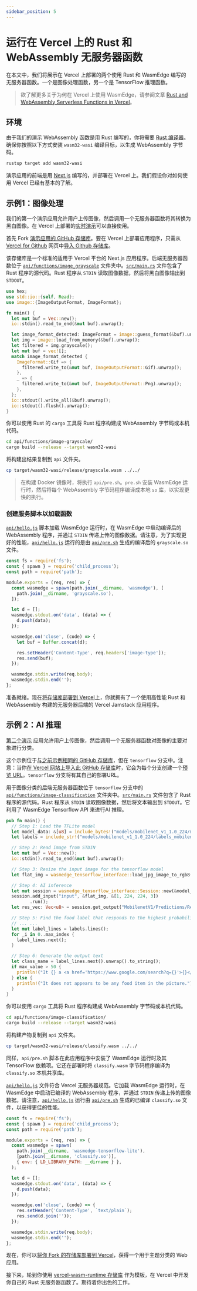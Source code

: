 ```yaml
---
sidebar_position: 5
---
```


# 运行在 Vercel 上的 Rust 和 WebAssembly 无服务器函数

在本文中，我们将展示在 Vercel 上部署的两个使用 Rust 和 WasmEdge 编写的无服务器函数。一个是图像处理函数，另一个是 TensorFlow 推理函数。

> 欲了解更多关于为何在 Vercel 上使用 WasmEdge，请参阅文章 [Rust and WebAssembly Serverless Functions in Vercel](https://www.secondstate.io/articles/vercel-wasmedge-webassembly-rust/)。

## 环境

由于我们的演示 WebAssembly 函数是用 Rust 编写的，你将需要 [Rust 编译器](https://www.rust-lang.org/tools/install)。确保你按照以下方式安装 `wasm32-wasi` 编译目标，以生成 WebAssembly 字节码。

```bash
rustup target add wasm32-wasi
```

演示应用的前端是用 [Next.js](https://nextjs.org/) 编写的，并部署在 Vercel 上。我们假设你对如何使用 Vercel 已经有基本的了解。

## 示例1：图像处理

我们的第一个演示应用允许用户上传图像，然后调用一个无服务器函数将其转换为黑白图像。在 Vercel 上部署的[实时演示](https://vercel-wasm-runtime.vercel.app/)可以直接使用。

首先 Fork [演示应用的 GitHub 存储库](https://github.com/second-state/vercel-wasm-runtime)。要在 Vercel 上部署应用程序，只需从 [Vercel for Github](https://vercel.com/docs/git/vercel-for-github) 网页中[导入 Github 存储库](https://vercel.com/docs/git#deploying-a-git-repository)。

该存储库是一个标准的适用于 Vercel 平台的 Next.js 应用程序。后端无服务器函数位于 [`api/functions/image_grayscale`](https://github.com/second-state/vercel-wasm-runtime/tree/main/api/functions/image-grayscale) 文件夹中。[`src/main.rs`](https://github.com/second-state/vercel-wasm-runtime/blob/main/api/functions/image-grayscale/src/main.rs) 文件包含了 Rust 程序的源代码。Rust 程序从 `STDIN` 读取图像数据，然后将黑白图像输出到 `STDOUT`。

```rust
use hex;
use std::io::{self, Read};
use image::{ImageOutputFormat, ImageFormat};

fn main() {
  let mut buf = Vec::new();
  io::stdin().read_to_end(&mut buf).unwrap();

  let image_format_detected: ImageFormat = image::guess_format(&buf).unwrap();
  let img = image::load_from_memory(&buf).unwrap();
  let filtered = img.grayscale();
  let mut buf = vec![];
  match image_format_detected {
    ImageFormat::Gif => {
      filtered.write_to(&mut buf, ImageOutputFormat::Gif).unwrap();
    },
    _ => {
      filtered.write_to(&mut buf, ImageOutputFormat::Png).unwrap();
    },
  };
  io::stdout().write_all(&buf).unwrap();
  io::stdout().flush().unwrap();
}
```


你可以使用 Rust 的 `cargo` 工具将 Rust 程序构建成 WebAssembly 字节码或本机代码。

```bash
cd api/functions/image-grayscale/
cargo build --release --target wasm32-wasi
```

将构建出结果复制到 `api` 文件夹。

```bash
cp target/wasm32-wasi/release/grayscale.wasm ../../
```

> 在构建 Docker 镜像时，将执行 `api/pre.sh`。`pre.sh` 安装 WasmEdge 运行时，然后将每个 WebAssembly 字节码程序编译成本地 `so` 库，以实现更快的执行。

### 创建服务脚本以加载函数

[`api/hello.js`](https://github.com/second-state/vercel-wasm-runtime/blob/main/api/hello.js) 脚本加载 WasmEdge 运行时，在 WasmEdge 中启动编译后的 WebAssembly 程序，并通过 `STDIN` 传递上传的图像数据。请注意，为了实现更好的性能，[`api/hello.js`](https://github.com/second-state/vercel-wasm-runtime/blob/main/api/hello.js) 运行的是由 [`api/pre.sh`](https://github.com/second-state/vercel-wasm-runtime/blob/main/api/pre.sh) 生成的编译后的 `grayscale.so` 文件。

```javascript
const fs = require('fs');
const { spawn } = require('child_process');
const path = require('path');

module.exports = (req, res) => {
  const wasmedge = spawn(path.join(__dirname, 'wasmedge'), [
    path.join(__dirname, 'grayscale.so'),
  ]);

  let d = [];
  wasmedge.stdout.on('data', (data) => {
    d.push(data);
  });

  wasmedge.on('close', (code) => {
    let buf = Buffer.concat(d);

    res.setHeader('Content-Type', req.headers['image-type']);
    res.send(buf);
  });

  wasmedge.stdin.write(req.body);
  wasmedge.stdin.end('');
};
```

准备就绪。现在[将存储库部署到 Vercel](https://vercel.com/docs/git#deploying-a-git-repository)上，你就拥有了一个使用高性能 Rust 和 WebAssembly 构建的无服务器后端的 Vercel Jamstack 应用程序。

## 示例 2：AI 推理

[第二个演示](https://vercel-wasm-runtime.vercel.app/) 应用允许用户上传图像，然后调用一个无服务器函数对图像的主要对象进行分类。

这个示例位于[与之前示例相同的 GitHub 存储库](https://github.com/second-state/vercel-wasm-runtime)，但在 `tensorflow` 分支中。注意：当你[在 Vercel 网站上导入此 GitHub 存储库](https://vercel.com/docs/git#deploying-a-git-repository)时，它会为每个分支创建一个[预览 URL](https://vercel.com/docs/platform/deployments#preview)。`tensorflow` 分支将有其自己的部署URL。

用于图像分类的后端无服务器函数位于 `tensorflow` 分支中的 [`api/functions/image-classification`](https://github.com/second-state/vercel-wasm-runtime/tree/tensorflow/api/functions/image-classification) 文件夹中。[`src/main.rs`](https://github.com/second-state/vercel-wasm-runtime/blob/tensorflow/api/functions/image-classification/src/main.rs) 文件包含了 Rust 程序的源代码。Rust 程序从 `STDIN` 读取图像数据，然后将文本输出到 `STDOUT`。它利用了 WasmEdge Tensorflow API 来进行AI 推理。

```rust
pub fn main() {
  // Step 1: Load the TFLite model
  let model_data: &[u8] = include_bytes!("models/mobilenet_v1_1.0_224/mobilenet_v1_1.0_224_quant.tflite");
  let labels = include_str!("models/mobilenet_v1_1.0_224/labels_mobilenet_quant_v1_224.txt");

  // Step 2: Read image from STDIN
  let mut buf = Vec::new();
  io::stdin().read_to_end(&mut buf).unwrap();

  // Step 3: Resize the input image for the tensorflow model
  let flat_img = wasmedge_tensorflow_interface::load_jpg_image_to_rgb8(&buf, 224, 224);

  // Step 4: AI inference
  let mut session = wasmedge_tensorflow_interface::Session::new(&model_data, wasmedge_tensorflow_interface::ModelType::TensorFlowLite);
  session.add_input("input", &flat_img, &[1, 224, 224, 3])
         .run();
  let res_vec: Vec<u8> = session.get_output("MobilenetV1/Predictions/Reshape_1");

  // Step 5: Find the food label that responds to the highest probability in res_vec
  // ... ...
  let mut label_lines = labels.lines();
  for _i in 0..max_index {
    label_lines.next();
  }

  // Step 6: Generate the output text
  let class_name = label_lines.next().unwrap().to_string();
  if max_value > 50 {
    println!("It {} a <a href='https://www.google.com/search?q={}'>{}</a> in the picture", confidence.to_string(), class_name, class_name);
  } else {
    println!("It does not appears to be any food item in the picture.");
  }
}
```

你可以使用 `cargo` 工具将 Rust 程序构建成 WebAssembly 字节码或本机代码。

```bash
cd api/functions/image-classification/
cargo build --release --target wasm32-wasi
```

将构建产物复制到 `api` 文件夹。

```bash
cp target/wasm32-wasi/release/classify.wasm ../../
```

同样，`api/pre.sh` 脚本在此应用程序中安装了 WasmEdge 运行时及其 TensorFlow 依赖项。它还在部署时将 `classify.wasm` 字节码程序编译为 `classify.so` 本机共享库。

[`api/hello.js`](https://github.com/second-state/vercel-wasm-runtime/blob/tensorflow/api/hello.js) 文件符合 Vercel 无服务器规范。它加载 WasmEdge 运行时，在 WasmEdge 中启动已编译的 WebAssembly 程序，并通过 `STDIN` 传递上传的图像数据。请注意，[`api/hello.js`](https://github.com/second-state/vercel-wasm-runtime/blob/tensorflow/api/hello.js) 运行由 [`api/pre.sh`](https://github.com/second-state/vercel-wasm-runtime/blob/tensorflow/api/pre.sh) 生成的已编译 `classify.so` 文件，以获得更佳的性能。

```javascript
const fs = require('fs');
const { spawn } = require('child_process');
const path = require('path');

module.exports = (req, res) => {
  const wasmedge = spawn(
    path.join(__dirname, 'wasmedge-tensorflow-lite'),
    [path.join(__dirname, 'classify.so')],
    { env: { LD_LIBRARY_PATH: __dirname } },
  );

  let d = [];
  wasmedge.stdout.on('data', (data) => {
    d.push(data);
  });

  wasmedge.on('close', (code) => {
    res.setHeader('Content-Type', `text/plain`);
    res.send(d.join(''));
  });

  wasmedge.stdin.write(req.body);
  wasmedge.stdin.end('');
};
```

现在，你可以[将你 Fork 的存储库部署到 Vercel](https://vercel.com/docs/git#deploying-a-git-repository)，获得一个用于主题分类的 Web 应用。

接下来，轮到你使用 [vercel-wasm-runtime 存储库](https://github.com/second-state/vercel-wasm-runtime) 作为模板，在 Vercel 中开发你自己的 Rust 无服务器函数了。期待着你出色的工作。
